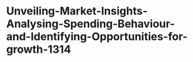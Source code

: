 # Unveiling-Market-Insights-Analysing-Spending-Behaviour-and-Identifying-Opportunities-for-growth-1314
